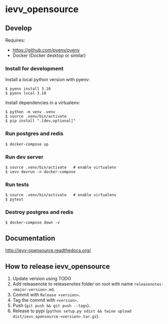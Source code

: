 # ievv_opensource

## Develop
Requires:
- https://github.com/pyenv/pyenv
- Docker (Docker desktop or similar)


### Install for development

Install a local python version with pyenv:
```
$ pyenv install 3.10
$ pyenv local 3.10
```

Install dependencies in a virtualenv:
```
$ python -m venv .venv
$ source .venv/bin/activate
$ pip install ".[dev,optional]"
```

### Run postgres and redis
```
$ docker-compose up
```

### Run dev server
```
$ source .venv/bin/activate   # enable virtualenv
$ ievv devrun -n docker-compose
```

### Run tests
```
$ source .venv/bin/activate   # enable virtualenv
$ pytest
```


### Destroy postgres and redis
```
$ docker-compose down -v
```


## Documentation
http://ievv-opensource.readthedocs.org/


## How to release ievv_opensource
1. Update version using TODO
2. Add releasenote to releasenotes folder on root with name `releasenotes-<major-version>.md`.
3. Commit with ``Release <version>``.
4. Tag the commit with ``<version>``.
5. Push (``git push && git push --tags``).
6. Release to pypi (``python setup.py sdist && twine upload dist/ievv_opensource-<version>.tar.gz``).
